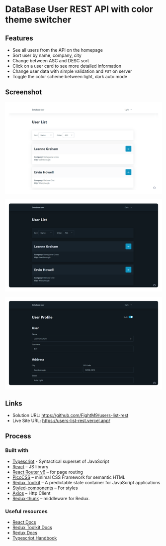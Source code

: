 # DataBase User REST API  with color theme switcher 

## Features

- See all users from the API on the homepage
- Sort user by name, company, city
- Change between ASC and DESC sort
- Click on a user card to see more detailed information
- Change user data with simple validation and `PUT` on server
- Toggle the color scheme between light, dark auto mode

## Screenshot

![demo-light](assets\demo-light.png)

![demo-light](assets\demo-dark.png)

![demo-light](.\assets\demo-dark-profile.png)

## Links

- Solution URL: https://github.com/FightM9/users-list-rest
- Live Site URL:  https://users-list-rest.vercel.app/

## Process

### Built with

- [Typescript](https://www.typescriptlang.org/) - Syntactical superset of JavaScript
- [React](https://reactjs.org/) – JS library
- [React Router v6](https://reactrouter.com/) – for page routing
- [PicoCSS](https://picocss.com/) – minimal CSS Framework for semantic HTML
- [Redux Toolkit](https://redux-toolkit.js.org/)  – A predictable state container for JavaScript applications
- [Styled-components](https://styled-components.com/) – For styles
- [Axios](https://axios-http.com/) – Http Client
- [Redux-thunk](https://github.com/reduxjs/redux-thunk) – middleware for Redux. 

### Useful resources

- [React Docs ](https://reactjs.org/)
- [Redux Toolkit Docs](https://redux-toolkit.js.org/introduction/getting-started)
- [Redux Docs](https://redux.js.org/)
- [Typescript Handbook](https://www.typescriptlang.org/docs/handbook/intro.html)